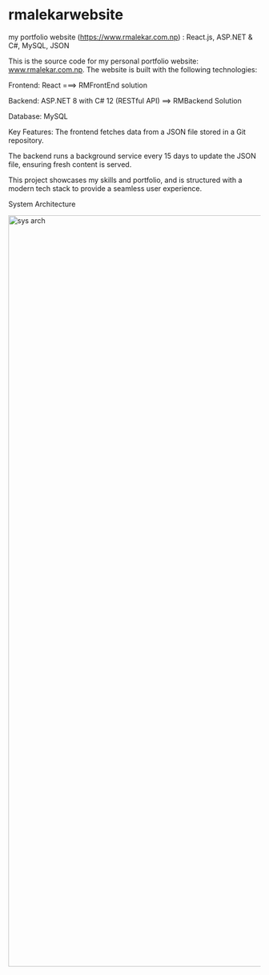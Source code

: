 # rmalekarwebsite
my portfolio website (https://www.rmalekar.com.np) : React.js, ASP.NET &amp; C#, MySQL, JSON


This is the source code for my personal portfolio website: www.rmalekar.com.np. The website is built with the following technologies:

Frontend: React ===> RMFrontEnd solution

Backend: ASP.NET 8 with C# 12 (RESTful API) ==> RMBackend Solution

Database: MySQL 

Key Features:
The frontend fetches data from a JSON file stored in a Git repository.

The backend runs a background service every 15 days to update the JSON file, ensuring fresh content is served.

This project showcases my skills and portfolio, and is structured with a modern tech stack to provide a seamless user experience.


System Architecture

<img width="1498" alt="sys arch" src="https://github.com/user-attachments/assets/8e659d0e-b2c6-4d1f-9fd9-cb8d23206671" />
